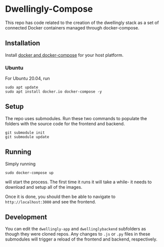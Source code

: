 # Dwellingly-Compose

This repo has code related to the creation of the dwellingly stack as a set of connected Docker containers managed through docker-compose. 

## Installation

Install [docker and docker-compose](https://docs.docker.com/compose/install/) for your host platform.

### Ubuntu 

For Ubuntu 20.04, run

```
sudo apt update
sudo apt install docker.io docker-compose -y
```

## Setup
The repo uses submodules. Run these two commands to populate the folders with the source code for the frontend and backend.

```
git submodule init
git submodule update
```

## Running
Simply running 
```
sudo docker-compose up
```
will start the process. The first time it runs it will take a while- it needs to download and setup all of the images. 

Once it is done, you should then be able to navigate to `http://localhost:3000` and see the frontend.

## Development
You can edit the `dwellingly-app` and `dwellinglybackend` subfolders as though they were cloned repos. Any changes to `.js` or `.py` files in these submodules will trigger a reload of the frontend and backend, respectively. 
